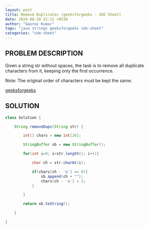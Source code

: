 ```yaml
---
layout: post
title: Remove Duplicates (geeksforgeeks - SDE Sheet)
date: 2024-08-28 22:12 +0530
author: "Gaurav Kumar"
tags: "java strings geeksforgeeks sde-sheet"
categories: "sde-sheet"
---
```


## PROBLEM DESCRIPTION

Given a string str without spaces, the task is to remove all duplicate characters from it, keeping only the first occurrence.

Note: The original order of characters must be kept the same.

[geeksforgeeks](https://www.geeksforgeeks.org/problems/remove-duplicates3034/1?page=3)

## SOLUTION

```java
class Solution {

    String removeDups(String str) {

        int[] chars = new int[26];

        StringBuffer sb = new StringBuffer();

        for(int i=0; i<str.length(); i++){

            char ch = str.charAt(i);

            if(chars[ch - 'a'] == 0){
                sb.append(ch + "");
                chars[ch - 'a'] = 1;
            }

        }

        return sb.toString();

    }

}
```

